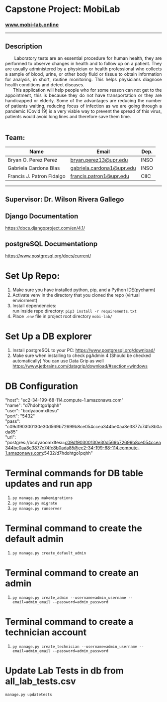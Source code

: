 # Capstone Project: MobiLab
### www.mobi-lab.online
---
## Description
<div style="text-align: justify">
    &nbsp;&nbsp;&nbsp;&nbsp;&nbsp;&nbsp;Laboratory tests are an essential procedure for human health, they are performed
    to observe changes in health and to follow up on a patient. They are usually
    administered by a physician or health professional who collects a sample of blood,
    urine, or other body fluid or tissue to obtain information for analysis, in short, routine
    monitoring. This helps physicians diagnose health conditions and detect diseases.
</div>
<div style="text-align: justify">
    &nbsp;&nbsp;&nbsp;&nbsp;&nbsp;&nbsp;This application will help people who for some reason can not get to the
    appointment, this is because they do not have transportation or they are
    handicapped or elderly. Some of the advantages are reducing the number of patients
    waiting, reducing focus of infection as we are going through a pandemic (Covid 19)
    is a very viable way to prevent the spread of this virus, patients would avoid long
    lines and therefore save them time.
</div>
<br/>


## Team:

| Name                      | Email                     | Dep. |
|---------------------------|---------------------------|------|
| Bryan O. Perez Perez      | bryan.perez13@upr.edu     | INSO |
| Gabriela Cardona Blas     | gabriela.cardona1@upr.edu | INSO |
| Francis J. Patron Fidalgo | francis.patron1@upr.edu   | CIIC |
---
## Supervisor: Dr. Wilson Rivera Gallego

## Django Documentation
https://docs.djangoproject.com/en/4.1/

## postgreSQL Documentationp
https://www.postgresql.org/docs/current/

# Set Up Repo:
 
1. Make sure you have installed python, pip, and a Python IDE(pycharm)
2. Activate venv in the directory that you cloned the repo (virtual enviorment)
3. Install dependencies:   
run inside repo directory: `pip3 install -r requirements.txt`   
3. Place `.env` file in project root directory `mobi-lab/`

 # Set Up a DB explorer
 
1. Install postgreSQL to your PC: https://www.postgresql.org/download/ 
2. Make sure when installing to check pgAdmin 4 (Should be checked automatically) You can use Data Grip as well
    https://www.jetbrains.com/datagrip/download/#section=windows
    
 # DB Configuration

"host": "ec2-34-199-68-114.compute-1.amazonaws.com"<br />
    "name": "d7hdohtgo1pqhh"<br />
    "user": "bcdyaoomxltesu" <br />
    "port": "5432" <br />
    "pass": "c09df90300130e30d569b72699b8ce054ccea344be0aa8e3877c74fc8b0ada85" <br />
    "url": "postgres://bcdyaoomxltesu:c09df90300130e30d569b72699b8ce054ccea344be0aa8e3877c74fc8b0ada85@ec2-34-199-68-114.compute-1.amazonaws.com:5432/d7hdohtgo1pqhh"<br />

# Terminal commands for DB table updates and run app
   1. `py manage.py makemigrations`
   2. `py manage.py migrate`
   3. `py manage.py runserver`

# Terminal command to create the default admin
   1. `py manage.py create_default_admin`

# Terminal command to create an admin
   1. `py manage.py create_admin --username=admin_username --email=admin_email --password=admin_password`

# Terminal command to create a technician account
   1. `py manage.py create_technician --username=admin_username --email=admin_email --password=admin_password`

# Update Lab Tests in db from all_lab_tests.csv   
`manage.py updatetests`
   
 
